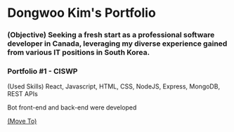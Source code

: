 <h1>Dongwoo Kim's Portfolio</h1>
<h3>(Objective) Seeking a fresh start as a professional software developer in Canada, leveraging my diverse experience gained from various IT positions in South Korea.</h3>

<h3>Portfolio #1 - CISWP</h3>
<p>(Used Skills) React, Javascript, HTML, CSS, NodeJS, Express, MongoDB, REST APIs</p>
<p>Bot front-end and back-end were developed</p>
<a href="http://52.14.28.67" target="_blank">(Move To)</a>


<!--
**dwkim0507/dwkim0507** is a ✨ _special_ ✨ repository because its `README.md` (this file) appears on your GitHub profile.

Here are some ideas to get you started:

- 🔭 I’m currently working on ...
- 🌱 I’m currently learning ...
- 👯 I’m looking to collaborate on ...
- 🤔 I’m looking for help with ...
- 💬 Ask me about ...
- 📫 How to reach me: ...
- 😄 Pronouns: ...
- ⚡ Fun fact: ...
-->
